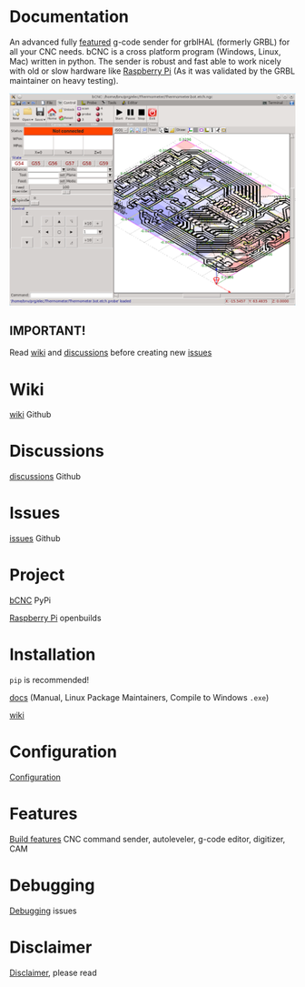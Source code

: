 # Documentation
An advanced fully [featured](FEATURES.md) g-code sender for grblHAL (formerly GRBL) for all your CNC needs. bCNC is a cross platform program (Windows, Linux, Mac) written in python. The sender is robust and fast able to work nicely with old or slow hardware like [Raspberry Pi](http://www.openbuilds.com/threads/bcnc-and-the-raspberry-pi.3038/) (As it was validated by the GRBL maintainer on heavy testing).

![bCNC screenshot](https://raw.githubusercontent.com/vlachoudis/bCNC/doc/Screenshots/bCNC.png)

## IMPORTANT!
Read [wiki](https://github.com/vlachoudis/bCNC/wiki) and [discussions](https://github.com/vlachoudis/bCNC/discussions) before creating new [issues](https://github.com/vlachoudis/bCNC/issues)

# Wiki
[wiki](https://github.com/vlachoudis/bCNC/wiki) Github

# Discussions
[discussions](https://github.com/vlachoudis/bCNC/discussions) Github

# Issues
[issues](https://github.com/vlachoudis/bCNC/issues) Github

# Project
[bCNC](https://pypi.org/project/bCNC/) PyPi

[Raspberry Pi](http://www.openbuilds.com/threads/bcnc-and-the-raspberry-pi.3038/) openbuilds

# Installation
`pip` is recommended!

[docs](INSTALLATION.md) (Manual, Linux Package Maintainers, Compile to Windows `.exe`)

[wiki](https://github.com/vlachoudis/bCNC/wiki/Installation)

# Configuration
[Configuration](CONFIGURATION.md)

# Features
[Build features](FEATURES.md) CNC command sender, autoleveler, g-code editor, digitizer, CAM

# Debugging
[Debugging](DEBUGGING.md) issues

# Disclaimer
[Disclaimer](DISCLAIMER.md), please read
